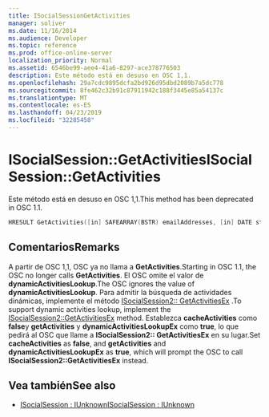 ```yaml
---
title: ISocialSessionGetActivities
manager: soliver
ms.date: 11/16/2014
ms.audience: Developer
ms.topic: reference
ms.prod: office-online-server
localization_priority: Normal
ms.assetid: 6546be99-aee4-41a6-8297-ace378776503
description: Este método está en desuso en OSC 1,1.
ms.openlocfilehash: 29a7cdc9895dcfa2bd926d95dbd2089b7a5dc778
ms.sourcegitcommit: 8fe462c32b91c87911942c188f3445e85a54137c
ms.translationtype: MT
ms.contentlocale: es-ES
ms.lasthandoff: 04/23/2019
ms.locfileid: "32285458"
---
```

# <a name="isocialsessiongetactivities"></a><span data-ttu-id="b7cd1-103">ISocialSession::GetActivities</span><span class="sxs-lookup"><span data-stu-id="b7cd1-103">ISocialSession::GetActivities</span></span>

<span data-ttu-id="b7cd1-104">Este método está en desuso en OSC 1,1.</span><span class="sxs-lookup"><span data-stu-id="b7cd1-104">This method has been deprecated in OSC 1.1.</span></span>
  
```cpp
HRESULT GetActivities([in] SAFEARRAY(BSTR) emailAddresses, [in] DATE startTime, [out, retval] BSTR *activities);
```

## <a name="remarks"></a><span data-ttu-id="b7cd1-105">Comentarios</span><span class="sxs-lookup"><span data-stu-id="b7cd1-105">Remarks</span></span>

<span data-ttu-id="b7cd1-106">A partir de OSC 1,1, OSC ya no llama a **GetActivities**.</span><span class="sxs-lookup"><span data-stu-id="b7cd1-106">Starting in OSC 1.1, the OSC no longer calls **GetActivities**.</span></span> <span data-ttu-id="b7cd1-107">El OSC omite el valor de **dynamicActivitiesLookup**.</span><span class="sxs-lookup"><span data-stu-id="b7cd1-107">The OSC ignores the value of **dynamicActivitiesLookup**.</span></span> <span data-ttu-id="b7cd1-108">Para admitir la búsqueda de actividades dinámicas, implemente el método [ISocialSession2:: GetActivitiesEx](isocialsession2-getactivitiesex.md) .</span><span class="sxs-lookup"><span data-stu-id="b7cd1-108">To support dynamic activities lookup, implement the [ISocialSession2::GetActivitiesEx](isocialsession2-getactivitiesex.md) method.</span></span> <span data-ttu-id="b7cd1-109">Establezca **cacheActivities** como **false**y **getActivities** y **dynamicActivitiesLookupEx** como **true**, lo que pedirá al OSC que llame a **ISocialSession2:: GetActivitiesEx** en su lugar.</span><span class="sxs-lookup"><span data-stu-id="b7cd1-109">Set **cacheActivities** as **false**, and **getActivities** and **dynamicActivitiesLookupEx** as **true**, which will prompt the OSC to call **ISocialSession2::GetActivitiesEx** instead.</span></span> 
  
## <a name="see-also"></a><span data-ttu-id="b7cd1-110">Vea también</span><span class="sxs-lookup"><span data-stu-id="b7cd1-110">See also</span></span>

- [<span data-ttu-id="b7cd1-111">ISocialSession : IUnknown</span><span class="sxs-lookup"><span data-stu-id="b7cd1-111">ISocialSession : IUnknown</span></span>](isocialsessioniunknown.md)

